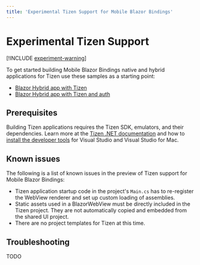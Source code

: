 ```yaml
---
title: 'Experimental Tizen Support for Mobile Blazor Bindings'
---
```


# Experimental Tizen Support

[!INCLUDE [experiment-warning](../includes/experiment-warning.md)]

To get started building Mobile Blazor Bindings native and hybrid applications for Tizen use these samples as a starting point:

* [Blazor Hybrid app with Tizen](https://github.com/xamarin/MobileBlazorBindings/tree/master/samples/HybridApp/HybridApp.Tizen)
* [Blazor Hybrid app with Tizen and auth](https://github.com/xamarin/MobileBlazorBindings/tree/master/samples/HybridAuthSample/HybridAuthApp.Tizen)

## Prerequisites

Building Tizen applications requires the Tizen SDK, emulators, and their dependencies. Learn more at the [Tizen .NET documentation](https://docs.microsoft.com/xamarin/xamarin-forms/platform/other/tizen) and how to [install the developer tools](https://developer.tizen.org/development/tizen-extensions-visual-studio-family) for Visual Studio and Visual Studio for Mac.

## Known issues

The following is a list of known issues in the preview of Tizen support for Mobile Blazor Bindings:

* Tizen application startup code in the project's `Main.cs` has to re-register the WebView renderer and set up custom loading of assemblies.
* Static assets used in a BlazorWebView must be directly included in the Tizen project. They are not automatically copied and embedded from the shared UI project.
* There are no project templates for Tizen at this time.

## Troubleshooting

TODO
